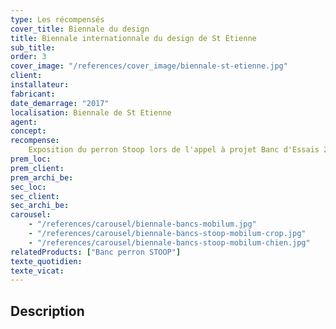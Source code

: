 ```yaml
---
type: Les récompensés
cover_title: Biennale du design
title: Biennale internationnale du design de St Etienne
sub_title:
order: 3
cover_image: "/references/cover_image/biennale-st-etienne.jpg"
client:
installateur:
fabricant:
date_demarrage: "2017"
localisation: Biennale de St Etienne
agent:
concept:
recompense:
    Exposition du perron Stoop lors de l'appel à projet Banc d'Essais 2017
prem_loc:
prem_client:
prem_archi_be:
sec_loc:
sec_client:
sec_archi_be:
carousel:
    - "/references/carousel/biennale-bancs-mobilum.jpg"
    - "/references/carousel/biennale-bancs-stoop-mobilum-crop.jpg"
    - "/references/carousel/biennale-bancs-stoop-mobilum-chien.jpg"
relatedProducts: ["Banc perron STOOP"]
texte_quotidien:
texte_vicat:
---
```


## Description
